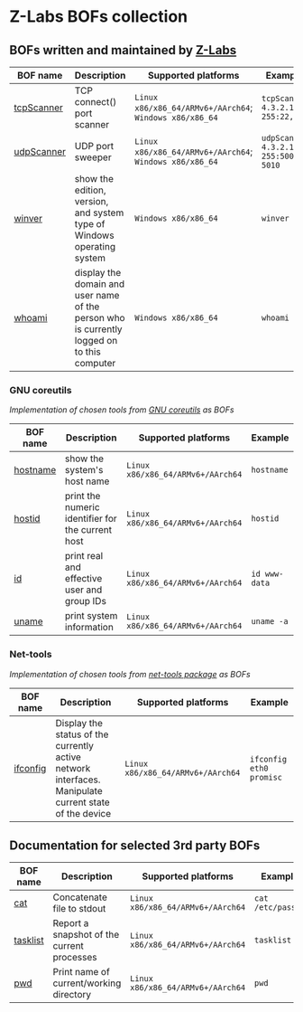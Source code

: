 # Z-Labs BOFs collection

## BOFs written and maintained by [Z-Labs](https://z-labs.eu/)

| BOF name  | Description | Supported platforms | Example
| ------------- | ---------------------------------------------------- | --------------------------- | ------------------ |
| [tcpScanner](src/tcpScanner.zig)  | TCP connect() port scanner  | `Linux x86/x86_64/ARMv6+/AArch64`; `Windows x86/x86_64` | `tcpScanner 4.3.2.1-255:22,80` |
| [udpScanner](src/udpScanner.zig) | UDP port sweeper | `Linux x86/x86_64/ARMv6+/AArch64`; `Windows x86/x86_64` | `udpScanner 4.3.2.1-255:5000-5010` |
| [winver](src/wWinver.zig) | show the edition, version, and system type of Windows operating system | `Windows x86/x86_64` | `winver` |
| [whoami](src/wWhoami.zig) | display the domain and user name of the person who is currently logged on to this computer | `Windows x86/x86_64` | `whoami` |


### GNU coreutils

*Implementation of chosen tools from [GNU coreutils](http://git.savannah.gnu.org/gitweb/?p=coreutils.git) as BOFs*

| BOF name  | Description | Supported platforms | Example
| ------------- | ---------------------------------------------------- | --------------------------- | ------------------ |
| [hostname](src/coreutils/hostname.zig) | show the system's host name | `Linux x86/x86_64/ARMv6+/AArch64` | `hostname` |
| [hostid](src/coreutils/hostid.zig) | print the numeric identifier for the current host | `Linux x86/x86_64/ARMv6+/AArch64` | `hostid` |
| [id](src/coreutils/id.zig) | print real and effective user and group IDs | `Linux x86/x86_64/ARMv6+/AArch64` | `id www-data` |
| [uname](src/coreutils/uname.zig) | print system information | `Linux x86/x86_64/ARMv6+/AArch64` | `uname -a` |

### Net-tools

*Implementation of chosen tools from [net-tools package](https://salsa.debian.org/debian/net-tools) as BOFs*

| BOF name  | Description | Supported platforms | Example
| ------------- | ---------------------------------------------------- | --------------------------- | ------------------ |
| [ifconfig](src/net-tools/ifconfig.zig) | Display the status of the currently active network interfaces. Manipulate current state of the device | `Linux x86/x86_64/ARMv6+/AArch64` | `ifconfig eth0 promisc` |

## Documentation for selected 3rd party BOFs

| BOF name  | Description | Supported platforms | Example | BOF usage | Author |
| ------------- | ---------------------------------------------------- | --------------------------- | ------------------- | ------------ | ----------- |
| [cat](https://raw.githubusercontent.com/trustedsec/ELFLoader/main/SA/src/cat.c) | Concatenate file to stdout | `Linux x86/x86_64/ARMv6+/AArch64` | `cat /etc/passwd` | [metadata](https://github.com/The-Z-Labs/bof-launcher/blob/main/BOFs-3rdparty-doc.yaml#L2) | [Trustedsec](https://github.com/trustedsec/ELFLoader)
| [tasklist](https://raw.githubusercontent.com/trustedsec/ELFLoader/main/SA/src/tasklist.c) | Report a snapshot of the current processes | `Linux x86/x86_64/ARMv6+/AArch64` | `tasklist` | [metadata](https://github.com/The-Z-Labs/bof-launcher/blob/main/BOFs-3rdparty-doc.yaml#L18) | [Trustedsec](https://github.com/trustedsec/ELFLoader)
| [pwd](https://raw.githubusercontent.com/trustedsec/ELFLoader/main/SA/src/pwd.c) | Print name of current/working directory | `Linux x86/x86_64/ARMv6+/AArch64` | `pwd` | [metadata](https://github.com/The-Z-Labs/bof-launcher/blob/main/BOFs-3rdparty-doc.yaml#L34) | [Trustedsec](https://github.com/trustedsec/ELFLoader)
